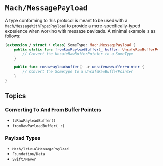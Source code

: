 # ``Mach/MessagePayload``

A type conforming to this protocol is meant to be used with a ``Mach/MessageWithTypedPayload`` to provide a more-specifically-typed experience when working with message payloads. A minimal example is as follows:

```swift
{extension / struct / class} SomeType: Mach.MessagePayload {
    public static func fromRawPayloadBuffer(_ buffer: UnsafeRawBufferPointer) -> Self? {
        // Convert the UnsafeRawBufferPointer to a SomeType
    }

    public func toRawPayloadBuffer() -> UnsafeRawBufferPointer {
        // Convert the SomeType to a UnsafeRawBufferPointer
    }
}
```

## Topics

### Converting To And From Buffer Pointers

- ``toRawPayloadBuffer()``
- ``fromRawPayloadBuffer(_:)``

### Payload Types

- ``Mach/TrivialMessagePayload``
- ``Foundation/Data``
- ``Swift/Never``